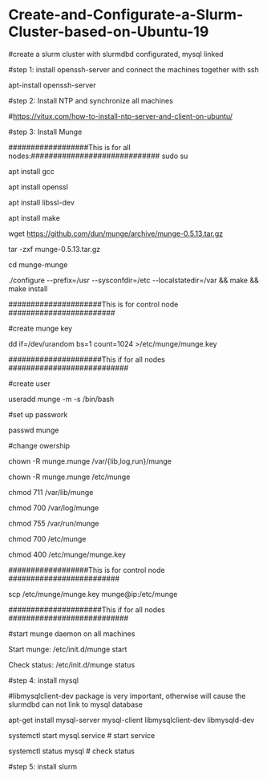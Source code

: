 # Create-and-Configurate-a-Slurm-Cluster-based-on-Ubuntu-19
#create a slurm cluster with slurmdbd configurated, mysql linked

#step 1: install openssh-server and connect the machines together with ssh

apt-install openssh-server

#step 2: Install NTP and synchronize all machines

#https://vitux.com/how-to-install-ntp-server-and-client-on-ubuntu/

#step 3: Install Munge 


##################This is for all nodes:#############################
sudo su

apt install gcc

apt install openssl

apt install libssl-dev

apt install make

wget https://github.com/dun/munge/archive/munge-0.5.13.tar.gz

tar -zxf munge-0.5.13.tar.gz

cd munge-munge

./configure --prefix=/usr --sysconfdir=/etc --localstatedir=/var && make && make install



#####################This is for control node ########################

#create munge key 

dd if=/dev/urandom bs=1 count=1024 >/etc/munge/munge.key

#####################This if for all nodes ###########################

#create user

useradd munge -m -s /bin/bash

#set up passwork

passwd munge

#change owership

chown -R munge.munge /var/{lib,log,run}/munge

chown -R munge.munge /etc/munge


chmod 711 /var/lib/munge

chmod 700 /var/log/munge

chmod 755 /var/run/munge

chmod 700 /etc/munge

chmod 400 /etc/munge/munge.key


##################This is for control node #########################

scp /etc/munge/munge.key munge@ip:/etc/munge

#####################This if for all nodes ###########################

#start munge daemon on all machines 

Start munge:     /etc/init.d/munge start

Check  status:     /etc/init.d/munge status




#step 4: install mysql

#libmysqlclient-dev package is very important, otherwise will cause the slurmdbd can not link to mysql database

apt-get install mysql-server mysql-client libmysqlclient-dev libmysqld-dev

systemctl start mysql.service   # start service  

systemctl status mysql # check status



#step 5: install slurm

